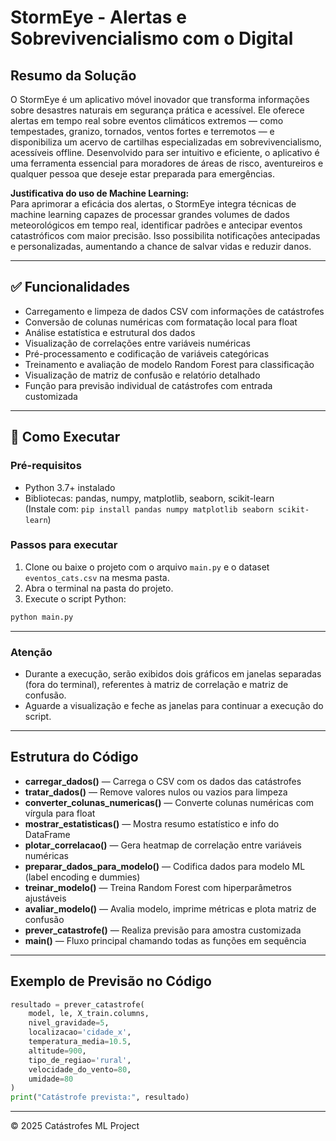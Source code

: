 
# StormEye - Alertas e Sobrevivencialismo com o Digital

## Resumo da Solução

O StormEye é um aplicativo móvel inovador que transforma informações sobre desastres naturais em segurança prática e acessível. Ele oferece alertas em tempo real sobre eventos climáticos extremos — como tempestades, granizo, tornados, ventos fortes e terremotos — e disponibiliza um acervo de cartilhas especializadas em sobrevivencialismo, acessíveis offline. Desenvolvido para ser intuitivo e eficiente, o aplicativo é uma ferramenta essencial para moradores de áreas de risco, aventureiros e qualquer pessoa que deseje estar preparada para emergências.

**Justificativa do uso de Machine Learning:**  
Para aprimorar a eficácia dos alertas, o StormEye integra técnicas de machine learning capazes de processar grandes volumes de dados meteorológicos em tempo real, identificar padrões e antecipar eventos catastróficos com maior precisão. Isso possibilita notificações antecipadas e personalizadas, aumentando a chance de salvar vidas e reduzir danos.

---

## ✅ Funcionalidades

- Carregamento e limpeza de dados CSV com informações de catástrofes  
- Conversão de colunas numéricas com formatação local para float  
- Análise estatística e estrutural dos dados  
- Visualização de correlações entre variáveis numéricas  
- Pré-processamento e codificação de variáveis categóricas  
- Treinamento e avaliação de modelo Random Forest para classificação  
- Visualização de matriz de confusão e relatório detalhado  
- Função para previsão individual de catástrofes com entrada customizada  

---

## 🚀 Como Executar

### Pré-requisitos

- Python 3.7+ instalado  
- Bibliotecas: pandas, numpy, matplotlib, seaborn, scikit-learn  
  (Instale com: `pip install pandas numpy matplotlib seaborn scikit-learn`)  

### Passos para executar

1. Clone ou baixe o projeto com o arquivo `main.py` e o dataset `eventos_cats.csv` na mesma pasta.  
2. Abra o terminal na pasta do projeto.  
3. Execute o script Python:  
```bash
python main.py
```

---

### Atenção

- Durante a execução, serão exibidos dois gráficos em janelas separadas (fora do terminal), referentes à matriz de correlação e matriz de confusão.  
- Aguarde a visualização e feche as janelas para continuar a execução do script.  

---

## Estrutura do Código

- **carregar_dados()** — Carrega o CSV com os dados das catástrofes  
- **tratar_dados()** — Remove valores nulos ou vazios para limpeza  
- **converter_colunas_numericas()** — Converte colunas numéricas com vírgula para float  
- **mostrar_estatisticas()** — Mostra resumo estatístico e info do DataFrame  
- **plotar_correlacao()** — Gera heatmap de correlação entre variáveis numéricas  
- **preparar_dados_para_modelo()** — Codifica dados para modelo ML (label encoding e dummies)  
- **treinar_modelo()** — Treina Random Forest com hiperparâmetros ajustáveis  
- **avaliar_modelo()** — Avalia modelo, imprime métricas e plota matriz de confusão  
- **prever_catastrofe()** — Realiza previsão para amostra customizada  
- **main()** — Fluxo principal chamando todas as funções em sequência  

---

## Exemplo de Previsão no Código

```python
resultado = prever_catastrofe(
    model, le, X_train.columns,
    nivel_gravidade=5,
    localizacao='cidade_x',
    temperatura_media=10.5,
    altitude=900,
    tipo_de_regiao='rural',
    velocidade_do_vento=80,
    umidade=80
)
print("Catástrofe prevista:", resultado)
```
---

© 2025 Catástrofes ML Project
